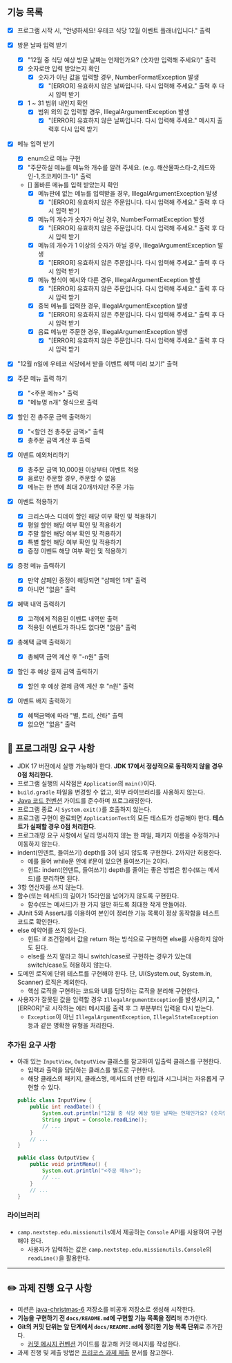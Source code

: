 ## 기능 목록

- [X] 프로그램 시작 시, "안녕하세요! 우테코 식당 12월 이벤트 플래너입니다." 출력

- [X] 방문 날짜 입력 받기
  - [X] "12월 중 식당 예상 방문 날짜는 언제인가요? (숫자만 입력해 주세요!)" 출력
  - [X] 숫자로만 입력 받았는지 확인
    - [X] 숫자가 아닌 값을 입력할 경우, NumberFormatException 발생
      - [X] "[ERROR] 유효하지 않은 날짜입니다. 다시 입력해 주세요." 출력 후 다시 입력 받기
  - [X] 1 ~ 31 범위 내인지 확인
    - [X] 범위 외의 값 입력할 경우, IllegalArgumentException 발생
      - [X] "[ERROR] 유효하지 않은 날짜입니다. 다시 입력해 주세요." 메시지 출력후 다시 입력 받기

- [X] 메뉴 입력 받기
  - [X] enum으로 메뉴 구현
  - [X] "주문하실 메뉴를 메뉴와 개수를 알려 주세요. (e.g. 해산물파스타-2,레드와인-1,초코케이크-1)" 출력
  - [] 올바른 메뉴를 입력 받았는지 확인
    - [X] 메뉴판에 없는 메뉴를 입력받을 경우, IllegalArgumentException 발생
      - [X] "[ERROR] 유효하지 않은 주문입니다. 다시 입력해 주세요." 출력 후 다시 입력 받기
    - [X] 메뉴의 개수가 숫자가 아닐 경우, NumberFormatException 발생
      - [X] "[ERROR] 유효하지 않은 주문입니다. 다시 입력해 주세요." 출력 후 다시 입력 받기
    - [X] 메뉴의 개수가 1 이상의 숫자가 아닐 경우, IllegalArgumentException 발생
      - [X] "[ERROR] 유효하지 않은 주문입니다. 다시 입력해 주세요." 출력 후 다시 입력 받기
    - [X] 메뉴 형식이 예시와 다른 경우, IllegalArgumentException 발생
      - [X] "[ERROR] 유효하지 않은 주문입니다. 다시 입력해 주세요." 출력 후 다시 입력 받기
    - [X] 중복 메뉴를 입력한 경우, IllegalArgumentException 발생
      - [X] "[ERROR] 유효하지 않은 주문입니다. 다시 입력해 주세요." 출력 후 다시 입력 받기
    - [X] 음료 메뉴만 주문한 경우, IllegalArgumentException 발생
      - [X] "[ERROR] 유효하지 않은 주문입니다. 다시 입력해 주세요." 출력 후 다시 입력 받기

- [X] "12월 n일에 우테코 식당에서 받을 이벤트 혜택 미리 보기!" 출력

- [X] 주문 메뉴 출력 하기
  - [X] "<주문 메뉴>" 출력
  - [X] "메뉴명 n개" 형식으로 출력

- [X] 할인 전 총주문 금액 출력하기
  - [X] "<할인 전 총주문 금액>" 출력
  - [X] 총주문 금액 계산 후 출력

- [X] 이벤트 예외처리하기
  - [X] 총주문 금액 10,000원 이상부터 이벤트 적용
  - [X] 음료만 주문할 경우, 주문할 수 없음
  - [X] 메뉴는 한 번에 최대 20개까지만 주문 가능

- [X] 이벤트 적용하기
  - [X] 크리스마스 디데이 할인 해당 여부 확인 및 적용하기
  - [X] 평일 할인 해당 여부 확인 및 적용하기
  - [X] 주말 할인 해당 여부 확인 및 적용하기
  - [X] 특별 할인 해당 여부 확인 및 적용하기
  - [X] 증정 이벤트 해당 여부 확인 및 적용하기

- [X] 증정 메뉴 출력하기
  - [X] 만약 샴페인 증정이 해당되면 "샴페인 1개" 출력
  - [X] 아니면 "없음" 출력

- [X] 혜택 내역 출력하기
  - [X] 고객에게 적용된 이벤트 내역만 출력
  - [X] 적용된 이벤트가 하나도 없다면 "없음" 출력

- [X] 총혜택 금액 출력하기
  - [X] 총혜택 금액 계산 후 "-n원" 출력

- [X] 할인 후 예상 결제 금액 출력하기
  - [X] 할인 후 예상 결제 금액 계산 후 "n원" 출력

- [X] 이벤트 배지 출력하기
  - [X] 혜택금액에 따라 "별, 트리, 산타" 출력
  - [X] 없으면 "없음" 출력

## 🎯 프로그래밍 요구 사항

- JDK 17 버전에서 실행 가능해야 한다. **JDK 17에서 정상적으로 동작하지 않을 경우 0점 처리한다.**
- 프로그램 실행의 시작점은 `Application`의 `main()`이다.
- `build.gradle` 파일을 변경할 수 없고, 외부 라이브러리를 사용하지 않는다.
- [Java 코드 컨벤션](https://github.com/woowacourse/woowacourse-docs/tree/master/styleguide/java) 가이드를 준수하며 프로그래밍한다.
- 프로그램 종료 시 `System.exit()`를 호출하지 않는다.
- 프로그램 구현이 완료되면 `ApplicationTest`의 모든 테스트가 성공해야 한다. **테스트가 실패할 경우 0점 처리한다.**
- 프로그래밍 요구 사항에서 달리 명시하지 않는 한 파일, 패키지 이름을 수정하거나 이동하지 않는다.
- indent(인덴트, 들여쓰기) depth를 3이 넘지 않도록 구현한다. 2까지만 허용한다.
    - 예를 들어 while문 안에 if문이 있으면 들여쓰기는 2이다.
    - 힌트: indent(인덴트, 들여쓰기) depth를 줄이는 좋은 방법은 함수(또는 메서드)를 분리하면 된다.
- 3항 연산자를 쓰지 않는다.
- 함수(또는 메서드)의 길이가 15라인을 넘어가지 않도록 구현한다.
    - 함수(또는 메서드)가 한 가지 일만 하도록 최대한 작게 만들어라.
- JUnit 5와 AssertJ를 이용하여 본인이 정리한 기능 목록이 정상 동작함을 테스트 코드로 확인한다.
- else 예약어를 쓰지 않는다.
    - 힌트: if 조건절에서 값을 return 하는 방식으로 구현하면 else를 사용하지 않아도 된다.
    - else를 쓰지 말라고 하니 switch/case로 구현하는 경우가 있는데 switch/case도 허용하지 않는다.
- 도메인 로직에 단위 테스트를 구현해야 한다. 단, UI(System.out, System.in, Scanner) 로직은 제외한다.
    - 핵심 로직을 구현하는 코드와 UI를 담당하는 로직을 분리해 구현한다.
- 사용자가 잘못된 값을 입력할 경우 `IllegalArgumentException`를 발생시키고, "[ERROR]"로 시작하는 에러 메시지를 출력 후 그 부분부터 입력을 다시 받는다.
    - `Exception`이 아닌 `IllegalArgumentException`, `IllegalStateException` 등과 같은 명확한 유형을 처리한다.

### 추가된 요구 사항

- 아래 있는 `InputView`, `OutputView` 클래스를 참고하여 입출력 클래스를 구현한다.
    - 입력과 출력을 담당하는 클래스를 별도로 구현한다.
    - 해당 클래스의 패키지, 클래스명, 메서드의 반환 타입과 시그니처는 자유롭게 구현할 수 있다.
  ```java
  public class InputView {
      public int readDate() {
          System.out.println("12월 중 식당 예상 방문 날짜는 언제인가요? (숫자만 입력해 주세요!)");
          String input = Console.readLine();    
          // ...
      }
      // ...
  }
  ```
  ```java
  public class OutputView {
      public void printMenu() {
          System.out.println("<주문 메뉴>");
          // ...
      }
      // ...
  }
  ```

### 라이브러리

- `camp.nextstep.edu.missionutils`에서 제공하는 `Console` API를 사용하여 구현해야 한다.
    - 사용자가 입력하는 값은 `camp.nextstep.edu.missionutils.Console`의 `readLine()`을 활용한다.

---

## ✏️ 과제 진행 요구 사항

- 미션은 [java-christmas-6](https://github.com/woowacourse-precourse/java-christmas-6) 저장소를 비공개 저장소로 생성해 시작한다.
- **기능을 구현하기 전 `docs/README.md`에 구현할 기능 목록을 정리**해 추가한다.
- **Git의 커밋 단위는 앞 단계에서 `docs/README.md`에 정리한 기능 목록 단위**로 추가한다.
    - [커밋 메시지 컨벤션](https://gist.github.com/stephenparish/9941e89d80e2bc58a153) 가이드를 참고해 커밋 메시지를 작성한다.
- 과제 진행 및 제출 방법은 [프리코스 과제 제출](https://docs.google.com/document/d/1cmg0VpPkuvdaetxwp4hnyyFC_G-1f2Gr8nIDYIWcKC8/edit?usp=sharing) 문서를 참고한다.
